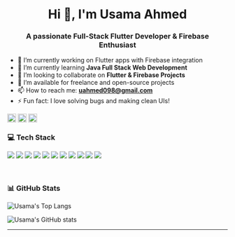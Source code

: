 <h1 align="center">Hi 👋, I'm Usama Ahmed</h1>
<h3 align="center">A passionate Full-Stack Flutter Developer & Firebase Enthusiast</h3>

- 🔭 I’m currently working on Flutter apps with Firebase integration  
- 🌱 I’m currently learning **Java Full Stack Web Development**  
- 👯 I’m looking to collaborate on **Flutter & Firebase Projects**  
- 🤝 I’m available for freelance and open-source projects  
- 📫 How to reach me: **uahmed098@gmail.com**  
- ⚡ Fun fact: I love solving bugs and making clean UIs!


<p align="left">
<a href="https://linkedin.com/in/your-linkedin" target="blank"><img align="center" src="https://cdn.jsdelivr.net/npm/simple-icons@v3/icons/linkedin.svg" alt="linkedin" height="20" width="20" /></a>
<a href="https://twitter.com/your-twitter" target="blank"><img align="center" src="https://cdn.jsdelivr.net/npm/simple-icons@v3/icons/twitter.svg" alt="twitter" height="20" width="20" /></a>
<a href="https://youtube.com/your-channel" target="blank"><img align="center" src="https://cdn.jsdelivr.net/npm/simple-icons@v3/icons/youtube.svg" alt="youtube" height="20" width="20" /></a>
</p>

### 💻 Tech Stack
<p align="left">
  <img src="https://img.shields.io/badge/Dart-0175C2?style=for-the-badge&logo=dart&logoColor=white"/>
  <img src="https://img.shields.io/badge/Flutter-02569B?style=for-the-badge&logo=flutter&logoColor=white"/>
  <img src="https://img.shields.io/badge/Firebase-FFCA28?style=for-the-badge&logo=firebase&logoColor=black"/>
  <img src="https://img.shields.io/badge/Java-ED8B00?style=for-the-badge&logo=java&logoColor=white"/>
  <img src="https://img.shields.io/badge/HTML-E34F26?style=for-the-badge&logo=html5&logoColor=white"/>
  <img src="https://img.shields.io/badge/CSS-1572B6?style=for-the-badge&logo=css3&logoColor=white"/>
  <img src="https://img.shields.io/badge/JavaScript-F7DF1E?style=for-the-badge&logo=javascript&logoColor=black"/>
  <img src="https://img.shields.io/badge/MySQL-005C84?style=for-the-badge&logo=mysql&logoColor=white"/>
  <img src="https://img.shields.io/badge/C-00599C?style=for-the-badge&logo=c&logoColor=white"/>
  <img src="https://img.shields.io/badge/C++-00599C?style=for-the-badge&logo=c%2B%2B&logoColor=white"/>
  <img src="https://img.shields.io/badge/OOP-orange?style=for-the-badge"/>



</p>
<br>

### 📊 GitHub Stats

![Usama's Top Langs](https://github-readme-stats.vercel.app/api/top-langs/?username=Usama098-svg&layout=compact&theme=dark)

![Usama's GitHub stats](https://github-readme-stats.vercel.app/api?username=Usama098-svg&show_icons=true&theme=dark)

---

